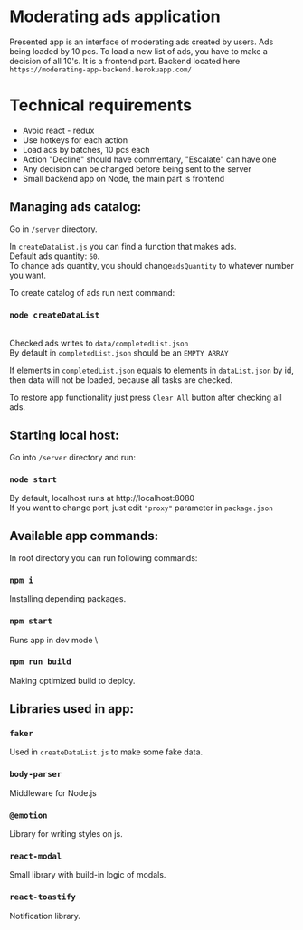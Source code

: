 # Moderating ads application
Presented app is an interface of moderating ads created by users. Ads being loaded by 10 pcs. To load a new list of ads, you have to make a decision of all 10's. It is a frontend part. Backend located here `https://moderating-app-backend.herokuapp.com/`

# Technical requirements
- Avoid react - redux
- Use hotkeys for each action
- Load ads by batches, 10 pcs each
- Action "Decline" should have commentary, "Escalate" can have one
- Any decision can be changed before being sent to the server
- Small backend app on Node, the main part is frontend

## Managing ads catalog:
Go in `/server` directory.

In `createDataList.js` you can find a function that makes ads. \
Default ads quantity:  `50`. \
To change ads quantity, you should change`adsQuantity` to whatever number you want.

To create catalog of ads run next command:
### `node createDataList`

\
Checked ads writes to `data/completedList.json` \
By default in `completedList.json` should be an `EMPTY ARRAY`

If elements in `completedList.json` equals to elements in `dataList.json` by id, then data will not be loaded, because all tasks are checked.

To restore app functionality just press `Clear All` button after checking all ads. 


## Starting local host:

Go into `/server` directory and run:

### `node start`

By default, localhost runs at http://localhost:8080 \
If you want to change port, just edit `"proxy"` parameter in `package.json`

## Available app commands:

In root directory you can run following commands:

### `npm i`

Installing depending packages.

### `npm start`

Runs app in dev mode \

### `npm run build`

Making optimized build to deploy.

## Libraries used in app:

### `faker`

Used in `createDataList.js` to make some fake data.

### `body-parser`

Middleware for Node.js

### `@emotion`

Library for writing styles on js.

### `react-modal`

Small library with build-in logic of modals.

### `react-toastify`

Notification library.
